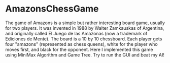 # AmazonsChessGame
The game of Amazons is a simple but rather interesting board game, usually for two players. It was invented in 1988 by Walter Zamkauskas of Argentina, and originally called El Juego de las Amazonas (now a trademark of Ediciones de Mente). The board is a 10 by 10 chessboard. Each player gets four "amazons" (represented as chess queens), white for the player who moves first, and black for the opponent.
Here I implemented this game using MiniMax Algorithm and Game Tree.
Try to run the GUI and beat my AI!
